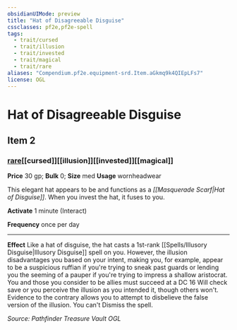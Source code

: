 ```yaml
---
obsidianUIMode: preview
title: "Hat of Disagreeable Disguise"
cssclasses: pf2e,pf2e-spell
tags:
  - trait/cursed
  - trait/illusion
  - trait/invested
  - trait/magical
  - trait/rare
aliases: "Compendium.pf2e.equipment-srd.Item.aGkmq9k4QIEpLFs7"
license: OGL
---
```

# Hat of Disagreeable Disguise
## Item 2
### [rare](rare "Rare Rarity Trait")[[cursed]][[illusion]][[invested]][[magical]]


**Price** 30 gp; 
**Bulk** 0; **Size** med
**Usage** wornheadwear

This elegant hat appears to be and functions as a _[[Masquerade Scarf|Hat of Disguise]]_. When you invest the hat, it fuses to you.

**Activate** 1 minute (Interact)

**Frequency** once per day

* * *

**Effect** Like a hat of disguise, the hat casts a 1st-rank [[Spells/Illusory Disguise|Illusory Disguise]] spell on you. However, the illusion disadvantages you based on your intent, making you, for example, appear to be a suspicious ruffian if you're trying to sneak past guards or lending you the seeming of a pauper if you're trying to impress a shallow aristocrat. You and those you consider to be allies must succeed at a DC 16 Will check save or you perceive the illusion as you intended it, though others won't. Evidence to the contrary allows you to attempt to disbelieve the false version of the illusion. You can't Dismiss the spell.

*Source: Pathfinder Treasure Vault*
*OGL*